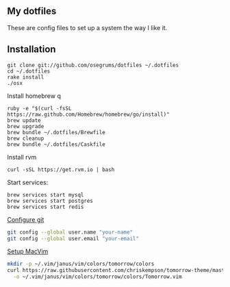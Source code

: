 My dotfiles
-----------

These are config files to set up a system the way I like it.

## Installation

```
git clone git://github.com/osegrums/dotfiles ~/.dotfiles
cd ~/.dotfiles
rake install
./osx
```

Install homebrew q

```
ruby -e "$(curl -fsSL https://raw.github.com/Homebrew/homebrew/go/install)"
brew update
brew upgrade
brew bundle ~/.dotfiles/Brewfile
brew cleanup
brew bundle ~/.dotfiles/Caskfile
```

Install rvm

```
curl -sSL https://get.rvm.io | bash
```

Start services:

```
brew services start mysql
brew services start postgres
brew services start redis
```

[Configure git](http://help.github.com/git-email-settings/)

```bash
git config --global user.name "your-name"
git config --global user.email "your-email"
```

[Setup MacVim](https://github.com/carlhuda/janus)

```bash
mkdir -p ~/.vim/janus/vim/colors/tomorrow/colors
curl https://raw.githubusercontent.com/chriskempson/tomorrow-theme/master/vim/colors/Tomorrow.vim \
  -o ~/.vim/janus/vim/colors/tomorrow/colors/Tomorrow.vim
```
